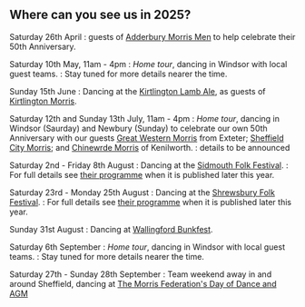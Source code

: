 Where can you see us in 2025?
-----------------------------

Saturday 26th April
: guests of [Adderbury Morris Men](https://www.adderburymorris.org.uk/) to help celebrate their 50th Anniversary.

Saturday 10th May, 11am - 4pm
: _Home tour_, dancing in Windsor with local guest teams. 
: Stay tuned for more details nearer the time.

Sunday 15th June
: Dancing at the [Kirtlington Lamb Ale](https://kirtlington-morris.org.uk/kirtlington-lamb-ale-2/), as guests of [Kirtlington Morris](https://kirtlington-morris.org.uk/).

Saturday 12th and Sunday 13th July, 11am - 4pm
: _Home tour_, dancing in Windsor (Saurday) and Newbury (Sunday) to celebrate our own 50th Anniversary with our guests [Great Western Morris](https://www.great-western.org.uk/) from Exteter; [Sheffield City Morris](https://sheffieldcitymorris.org.uk/); and [Chinewrde Morris](http://www.chinewrde.co.uk/) of Kenilworth.
: details to be announced

Saturday 2nd - Friday 8th August
: Dancing at the [Sidmouth Folk Festival](https://sidmouthfolkfestival.co.uk/). 
: For full details see [their programme](https://sidmouthfolkfestival.co.uk/display-dance/) when it is published later this year.

Saturday 23rd - Monday 25th August
: Dancing at the [Shrewsbury Folk Festival](https://shrewsburyfolkfestival.co.uk/). 
: For full details see [their programme](https://shrewsburyfolkfestival.co.uk/line-up/morrisanddancesides/) when it is published later this year.

Sunday 31st August
: Dancing at [Wallingford Bunkfest](http://www.bunkfest.co.uk/).

Saturday 6th September
: _Home tour_, dancing in Windsor with local guest teams. 
: Stay tuned for more details nearer the time.

Saturday 27th - Sunday 28th September
: Team weekend away in and around Sheffield, dancing at [The Morris Federation's Day of Dance and AGM](https://www.morrisfed.org.uk/event/morris-federation-day-of-dance-and-agm-2025/)
